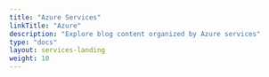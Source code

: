 ```yaml
---
title: "Azure Services"
linkTitle: "Azure"
description: "Explore blog content organized by Azure services"
type: "docs"
layout: services-landing
weight: 10
---
```

